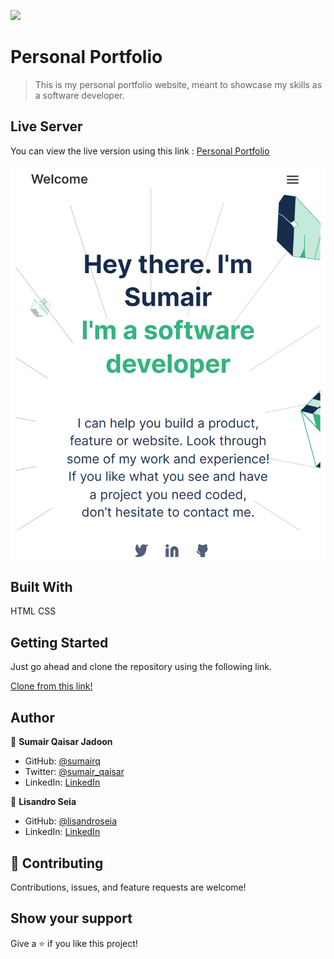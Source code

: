 ![](https://img.shields.io/badge/Microverse-blueviolet)

# Personal Portfolio

> This is my personal portfolio website, meant to showcase my skills as a software developer.

## Live Server
You can view the live version using this link :
[Personal Portfolio](https://sumairq.github.io/Personal-Portfolio/)

![screenshot](./assets/images/screenshot.png)

## Built With

HTML
CSS


## Getting Started
Just go ahead and clone the repository using the following link.

[Clone from this link!](https://github.com/sumairq/Personal-Portfolio.git) 

## Author

👤 **Sumair Qaisar Jadoon**

- GitHub: [@sumairq](https://github.com/sumairq)
- Twitter: [@sumair_qaisar](https://twitter.com/sumair_qaisar)
- LinkedIn: [LinkedIn](https://linkedin.com/in/sumair-qaisar-jadoon-84a877164)

👤 **Lisandro Seia**

- GitHub: [@lisandroseia](https://github.com/lisandroseia)
- LinkedIn: [LinkedIn](https://www.linkedin.com/in/lisandro-seia-295120225/)


## 🤝 Contributing

Contributions, issues, and feature requests are welcome!


## Show your support

Give a ⭐️ if you like this project!
